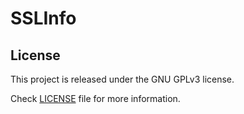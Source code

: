 # SSLInfo

## License
This project is released under the GNU GPLv3 license.

Check [LICENSE](LICENSE) file for more information.
